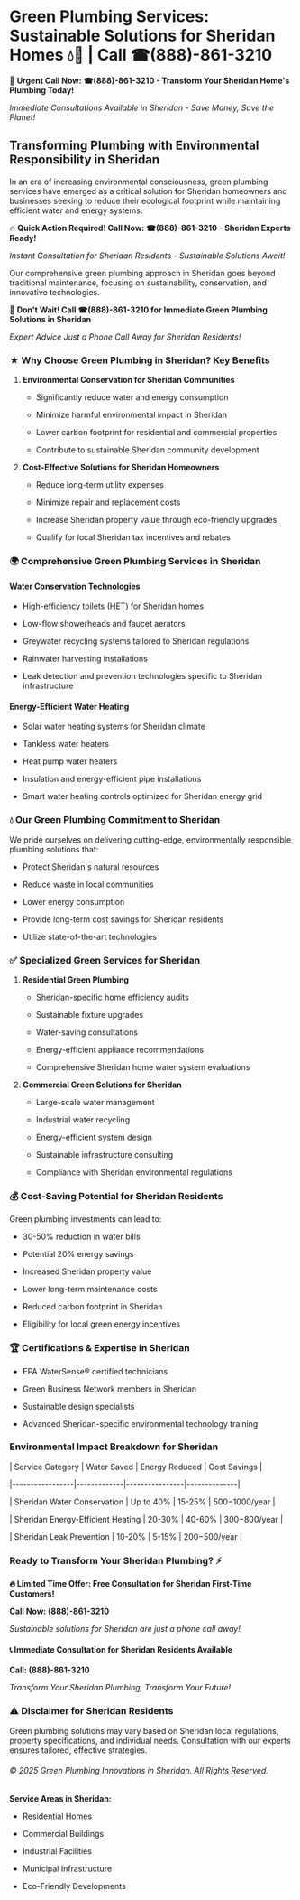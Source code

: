 # Green Plumbing Services: Sustainable Solutions for Sheridan Homes 💧🌿 | Call ☎(888)-861-3210

🚨 **Urgent Call Now: ☎(888)-861-3210 - Transform Your Sheridan Home's Plumbing Today!**
*Immediate Consultations Available in Sheridan - Save Money, Save the Planet!*

## Transforming Plumbing with Environmental Responsibility in Sheridan

In an era of increasing environmental consciousness, green plumbing services have emerged as a critical solution for Sheridan homeowners and businesses seeking to reduce their ecological footprint while maintaining efficient water and energy systems. 

🔥 **Quick Action Required! Call Now: ☎(888)-861-3210 - Sheridan Experts Ready!**
*Instant Consultation for Sheridan Residents - Sustainable Solutions Await!*

Our comprehensive green plumbing approach in Sheridan goes beyond traditional maintenance, focusing on sustainability, conservation, and innovative technologies.

🚨 **Don't Wait! Call ☎(888)-861-3210 for Immediate Green Plumbing Solutions in Sheridan**
*Expert Advice Just a Phone Call Away for Sheridan Residents!*

### ★ Why Choose Green Plumbing in Sheridan? Key Benefits

1. **Environmental Conservation for Sheridan Communities** 
   - Significantly reduce water and energy consumption
   - Minimize harmful environmental impact in Sheridan
   - Lower carbon footprint for residential and commercial properties
   - Contribute to sustainable Sheridan community development

2. **Cost-Effective Solutions for Sheridan Homeowners** 
   - Reduce long-term utility expenses
   - Minimize repair and replacement costs
   - Increase Sheridan property value through eco-friendly upgrades
   - Qualify for local Sheridan tax incentives and rebates

### 🌍 Comprehensive Green Plumbing Services in Sheridan

#### Water Conservation Technologies
- High-efficiency toilets (HET) for Sheridan homes
- Low-flow showerheads and faucet aerators
- Greywater recycling systems tailored to Sheridan regulations
- Rainwater harvesting installations
- Leak detection and prevention technologies specific to Sheridan infrastructure

#### Energy-Efficient Water Heating
- Solar water heating systems for Sheridan climate
- Tankless water heaters
- Heat pump water heaters
- Insulation and energy-efficient pipe installations
- Smart water heating controls optimized for Sheridan energy grid

### 💧 Our Green Plumbing Commitment to Sheridan

We pride ourselves on delivering cutting-edge, environmentally responsible plumbing solutions that:
- Protect Sheridan's natural resources
- Reduce waste in local communities
- Lower energy consumption
- Provide long-term cost savings for Sheridan residents
- Utilize state-of-the-art technologies

### ✅ Specialized Green Services for Sheridan

1. **Residential Green Plumbing**
   - Sheridan-specific home efficiency audits
   - Sustainable fixture upgrades
   - Water-saving consultations
   - Energy-efficient appliance recommendations
   - Comprehensive Sheridan home water system evaluations

2. **Commercial Green Solutions for Sheridan**
   - Large-scale water management
   - Industrial water recycling
   - Energy-efficient system design
   - Sustainable infrastructure consulting
   - Compliance with Sheridan environmental regulations

### 💰 Cost-Saving Potential for Sheridan Residents

Green plumbing investments can lead to:
- 30-50% reduction in water bills
- Potential 20% energy savings
- Increased Sheridan property value
- Lower long-term maintenance costs
- Reduced carbon footprint in Sheridan
- Eligibility for local green energy incentives

### 🏆 Certifications & Expertise in Sheridan

- EPA WaterSense® certified technicians
- Green Business Network members in Sheridan
- Sustainable design specialists
- Advanced Sheridan-specific environmental technology training

### Environmental Impact Breakdown for Sheridan

| Service Category | Water Saved | Energy Reduced | Cost Savings |
|-----------------|-------------|----------------|--------------|
| Sheridan Water Conservation | Up to 40% | 15-25% | $500-$1000/year |
| Sheridan Energy-Efficient Heating | 20-30% | 40-60% | $300-$800/year |
| Sheridan Leak Prevention | 10-20% | 5-15% | $200-$500/year |

### Ready to Transform Your Sheridan Plumbing? ⚡

**🔥 Limited Time Offer: Free Consultation for Sheridan First-Time Customers!**

**Call Now: (888)-861-3210**
*Sustainable solutions for Sheridan are just a phone call away!*

#### 📞 Immediate Consultation for Sheridan Residents Available

**Call: (888)-861-3210**
*Transform Your Sheridan Plumbing, Transform Your Future!*

### ⚠️ Disclaimer for Sheridan Residents

Green plumbing solutions may vary based on Sheridan local regulations, property specifications, and individual needs. Consultation with our experts ensures tailored, effective strategies.

###### © 2025 Green Plumbing Innovations in Sheridan. All Rights Reserved.

**Service Areas in Sheridan:** 
- Residential Homes
- Commercial Buildings
- Industrial Facilities
- Municipal Infrastructure
- Eco-Friendly Developments